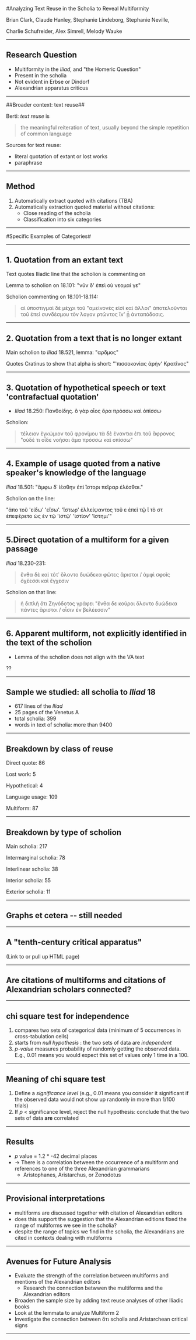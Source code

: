 #Analyzing Text Reuse in the Scholia to Reveal Multiformity

Brian Clark, Claude Hanley, Stephanie Lindeborg, Stephanie Neville,

Charlie Schufreider, Alex Simrell, Melody Wauke

___

## Research Question

- Multiformity in the *Iliad*, and "the Homeric Question"
-  Present in the scholia
- Not evident in Erbse or Dindorf
- Alexandrian apparatus criticus


___



##Broader context: text reuse##


Berti: *text reuse* is

>the meaningful reiteration of text, usually beyond the simple repetition of common language
    

Sources for text reuse:

- literal quotation of extant or lost works
- paraphrase

___

## Method

1. Automatically extract quoted with citations (TBA)
2. Automatically extraction quoted material without citations:
    - Close reading of the scholia
    - Classification into six categories


___

#Specific Examples of Categories#
___


## 1. Quotation from an extant text ##



Text quotes Iliadic line that the scholion is commenting on

Lemma to scholion on 18.101:   "νῦν δ' ἐπεὶ οὐ νεομαί γε"

Scholion commenting on 18.101-18.114:

>αἱ ὑποστιγμαὶ δὲ μέχρι τοῦ "αμείνονές εἰσὶ καὶ ἄλλοι" ἀποτελοῦνται τοῦ  ἐπεὶ συνδέσμου τὸν λογον ρτῶντος ἵν' ᾗ ἀνταπόδοσις.

___

## 2. Quotation from a text that is no longer extant ##



Main scholion to *Iliad* 18.521, lemma: "αρδμος"

Quotes Cratinus to show that alpha is short: "'πισσοκονίας ἀρὴν' Κρατῖνος"


___

## 3. Quotation of hypothetical speech or text 'contrafactual quotation'

- *Iliad* 18.250: Πανθοίδης. ὃ γὰρ οἶος ὅρα πρόσσω καὶ ὀπίσσω· 

Scholion:

>τέλειον ἐγκώμιον τοῦ φρονίμου τὰ δὲ ἐναντια ἐπι τοῦ ἄφρονος 
> "οὐδέ τι οἶδε νοῆσαι ἅμα πρόσσω καὶ οπίσσω"


___


## 4. Example of usage quoted from a native speaker's knowledge of the language

*Iliad* 18.501: "ἄμφω δ᾽ ἱέσθην ἐπὶ ἴστορι πεῖραρ ἑλέσθαι."

Scholion on the line:

"ἀπο τοῦ 'είδω' 'εἴσω'. 'ἵστωρ' ἐλλείψαντος τοῦ ε ἐπεὶ τῷ ϊ τὸ στ ἐπεφέρετο ὡς ἐν τῷ 'ἱστῷ' 'ἱστίον' 'ἵστημι'"

___

## 5.Direct quotation of a multiform for a given passage

*Iliad* 18.230-231:

>ἔνθα δὲ καὶ τότ᾽ ὄλοντο δυώδεκα φῶτες ἄριστοι
>/ ἀμφὶ σφοῖς ὀχέεσσι καὶ ἔγχεσιν 

Scholion on that line: 

>ἡ διπλῆ ὅτι Ζηνόδοτος γράφει "ἔνθα δε κοῦροι ὄλοντο δυώδεκα πάντες ἄριστοι / οἷσιν ἐν βελέεσσιν"


___

## 6. Apparent multiform, not explicitly identified in the text of the scholion ##


- Lemma of the scholion does not align with the VA text

??
___

## Sample we studied:  all scholia to *Iliad* 18

- 617 lines of the *Iliad*
- 25 pages of the Venetus A
- total scholia: 399
- words in text of scholia: more than 9400

___


## Breakdown by class of reuse



Direct quote: 86 

Lost work: 5 

Hypothetical: 4 

Language usage: 109 

Multiform: 87 


---

## Breakdown by type of scholion ##


Main scholia: 217 

Intermarginal scholia: 78 

Interlinear scholia: 38 

Interior scholia: 55 

Exterior scholia: 11 


___

## Graphs et cetera -- still needed ##



---


## A "tenth-century critical apparatus" ##


(Link to or pull up HTML page)

---

## Are citations of multiforms and citations of Alexandrian scholars connected?

---

## chi square test for independence ##

1. compares two sets of categorical data (minimum of 5 occurrences in cross-tabulation cells)
3. starts from *null hypothesis* : the two sets of data are *independent*
4. *p-value* measures  probability of randomly getting the observed data.  E.g., 0.01 means you would expect this set of values only 1 time in a 100.


---

## Meaning of chi square test ##


1. Define a *significance level* (e.g., 0.01 means you consider it significant if the observed data would not show up randomly in more than 1/100 trials)
2. If *p* &lt; significance level, reject the null hypothesis:  conclude that the two sets of data **are** correlated




___

## Results ##


- *p* value = 1.2 * -42 decimal places
- -> There is a correlation between the occurrence of a multiform and references to one of the three Alexandrian grammarians 
     - Aristophanes, Aristarchus, or Zenodotus




----

## Provisional interpretations ##


- multiforms are discussed together with citation of Alexandrian editors
- does this support the suggestion that the Alexandrian editions fixed the range of multiforms we see in the scholia?
- despite the range of topics we find in the scholia, the Alexandrians are cited in contexts dealing with multiforms

___

## Avenues for Future Analysis

- Evaluate the strength of the correlation between multiforms and mentions of the Alexandrian editors
     - Research the connection betwwen the multiforms and the Alexandrian editors
- Broaden the sample size by adding text reuse analyses of other Iliadic books
- Look at the lemmata to analyze Multiform 2 
- Investigate the connection between ὅτι scholia and Aristarchean critical signs

___
